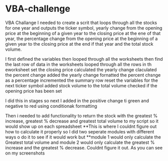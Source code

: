 # VBA-challenge
VBA Challange
I needed to create a scrit that loops through all the stocks for one year and outputs the ticker symbol, 
yearly change from the opening price at the beginning of a given year to the closing price at the ene of that year,
the percentage change from the opening price at the beginning of a given year to the closing price at the end if that year and the total stock volume.

I first defined the variables then looped through all the worksheets
then find the last row of data in the worksheets
looped through all the rows in th eworksheet
set the closing price
calculated the yearly change
claculated the percent change
added the yearly change
fornatted the percent chsnge as a percentage
incremented the summary row
reset the variables for the next ticker symbol
added stock volume to the total volume
checked if the opening price has been set

I did this in stages so next I added in the positive change ti green and negative to red using conditionak formatting 

Then i needed to add functionality to return the stock with the greatest % increase, greatest % decrease and greatest total volume to my script so it would show up on each spreadsheet
**This is where I couldnt figure out how to calculate it properly so I did two seperate modules with different ways o do it to see if it would work but 
**module 1 would only calculate the Greatest total volume and module 2 would only calculate the greatest % increase and the greatest % decrease. Couldnt figure it out. As you can see on my screenshots
